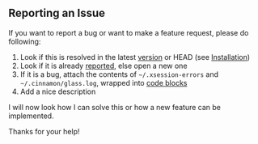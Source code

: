 ## Reporting an Issue
If you want to report a bug or want to make a feature request, please do following:

1. Look if this is resolved in the latest [version](https://github.com/pixunil/cinnamon-applet-system-monitor/releases) or HEAD (see [Installation](https://github.com/pixunil/cinnamon-applet-system-monitor/blob/master/README.md#installation))
2. Look if it is already [reported](https://github.com/pixunil/cinnamon-applet-system-monitor/issues?q=is%3Aissue), else open a new one
3. If it is a bug, attach the contents of `~/.xsession-errors` and `~/.cinnamon/glass.log`, wrapped into [code blocks](https://help.github.com/articles/markdown-basics/#multiple-lines)
4. Add a nice description

I will now look how I can solve this or how a new feature can be implemented.

Thanks for your help!
